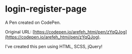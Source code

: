 # login-register-page

A Pen created on CodePen.

Original URL: [https://codepen.io/arefeh_htmi/pen/zYqQJog](https://codepen.io/arefeh_htmi/pen/zYqQJog).

I've created this pen using HTML, SCSS, jQuery!